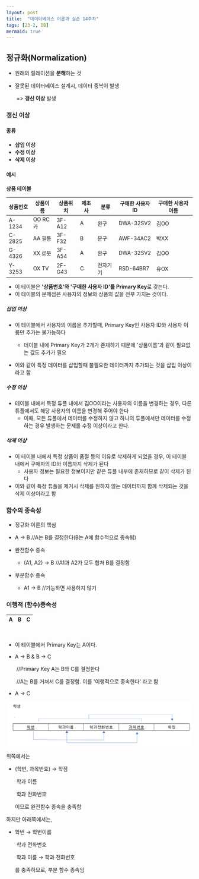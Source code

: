 ```yaml
---
layout: post
title:  "데이터베이스 이론과 실습 14주차"
tags: [23-2, DB]
mermaid: true
---
```




## 정규화(Normalization)

- 원래의 릴레이션을 **분해**하는 것

- 잘못된 데이터베이스 설계시, 데이터 중복이 발생

  ​	=> **갱신 이상** 발생



### 갱신 이상

#### 종류

- **삽입 이상**
- **수정 이상**
- **삭제 이상**



#### 예시

**상품 테이블**

| 상품번호 | 상품이름 | 상품위치 | 제조사 | 분류     | **구매한 사용자 ID** | 구매한 사용자 이름 |
| -------- | -------- | -------- | ------ | -------- | -------------------- | ------------------ |
| A-1234   | OO RC카  | 3F-A12   | A      | 완구     | DWA-32SV2            | 김OO               |
| C-2825   | AA 필통  | 3F-F32   | B      | 문구     | AWF-34AC2            | 박XX               |
| G-4326   | XX 로봇  | 3F-A54   | A      | 완구     | DWA-32SV2            | 김OO               |
| Y-3253   | OX TV    | 2F-G43   | C      | 전자기기 | RSD-64BR7            | 유OX               |

- 이 테이블은 **'상품번호'와 '구매한 사용자 ID'를 Primary Key**로 갖는다.
- 이 테이블의 문제점은 사용자의 정보와 상품의 값을 전부 가지는 것이다.



##### 삽입 이상

- 이 테이블에서 사용자의 이름을 추가할때, Primary Key인 사용자 ID와 사용자 이름만 추가는 불가능하다

  - 테이블 내에 Primary Key가 2개가 존재하기 때문에 '상품이름'과 같이 필요없는 값도 추가가 필요

- 이와 같이 특정 데이터를 삽입할때 불필요한 데이터까지 추가되는 것을 삽입 이상이라고 함

  

##### 수정 이상

- 테이블 내에서 특정 튜플 내에서 김OO이라는 사용자의 이름을 변경하는 경우, 다른 튜플에서도 해당 사용자의 이름을 변경해 주어야 한다
  - 이때, 모든 튜플에서 데이터를 수정하지 않고 하나의 튜플에서만 데이터를 수정하는 경우 발생하는 문제를 수정 이상이라고 한다. 



##### 삭제 이상

- 이 테이블 내에서 특정 상품이 품절 등의 이유로 삭제하게 되었을 경우, 이 테이블 내에서 구매자의 ID와 이름까지 삭제가 된다
  - 사용자 정보는 필요한 정보이지만 같은  튜플 내부에 존재하므로 같이 삭제가 된다
- 이와 같이 특정 튜플을 제거시 삭제를 원하지 않는 데이터까지 함께 삭제되는 것을  삭제 이상이라고 함



### 함수의 종속성

- 정규화 이론의 핵심
- A → B    //A는 B를 결정한다(B는 A에 함수적으로 종속됨)



- 완전함수 종속

  - (A1, A2) → B //A1과 A2가 모두 합쳐 B를 결정함

  

- 부분함수 종속 

  - A1 → B //가능하면 사용하지 않기



### 이행적 (함수)종속성

| A    | B    | C    |
| ---- | ---- | ---- |

<br/>

- 이 테이블에서 Primary Key는 A이다.

- A → B  & B → C

  ​	 //Primary Key A는 B와 C를 결정한다

  ​	//A는 B를 거쳐서 C를 결정함. 이를 '이행적으로 종속한다' 라고 함

- A → C



<img src="/assets/img/DB/14th/functional_dependency.png" title="함수 종속성" alt="함수 종속성 예시"/>

위쪽에서는

- (학번, 과목번호) → 학점

  ​				학과 이름

  ​				학과 전화번호

  이므로 완전함수 종속을 충족함

  

하지만 아래쪽에서는,

- 학번 → 학번이름

  ​	     학과 전화번호

  ​	     학과 이름 → 학과 전화번호

  를 충족하므로, 부분 함수 종속임